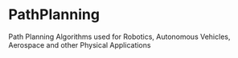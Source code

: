 # PathPlanning
Path Planning Algorithms used for Robotics, Autonomous Vehicles, Aerospace and other Physical Applications
